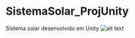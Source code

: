 # SistemaSolar_ProjUnity
 Sistema solar desenvolvido em Unity
 ![alt text](https://upload.wikimedia.org/wikipedia/commons/thumb/a/ae/Planets2013-unlabeled.jpg/360px-Planets2013-unlabeled.jpg)
